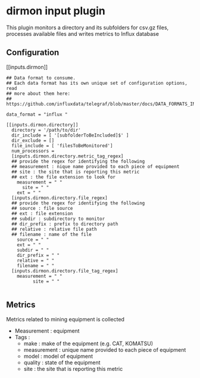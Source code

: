 # dirmon input plugin
This plugin monitors a directory and its subfolders for csv.gz files, processes available files and writes metrics to Influx database

## Configuration
[[inputs.dirmon]]
  ```
  ## Data format to consume.
  ## Each data format has its own unique set of configuration options, read
  ## more about them here:
  ## https://github.com/influxdata/telegraf/blob/master/docs/DATA_FORMATS_INPUT.md
  
  data_format = "influx "
  
  [[inputs.dirmon.directory]]
    directory = '/path/to/dir'
    dir_include = [ '[subfolderToBeIncluded]$' ]    
    dir_exclude = [] 
    file_include = [ 'filesToBeMonitored']
    num_processors = 
    [inputs.dirmon.directory.metric_tag_regex]
    ## provide the regex for identifying the following
    ## measurement : nique name provided to each piece of equipment
    ## site : the site that is reporting this metric
    ## ext : the file extension to look for
      measurement = " "
	    site = " "
      ext = " "
  	[inputs.dirmon.directory.file_regex]
    ## provide the regex for identifying the following
    ## source : file source
    ## ext : file extension 
    ## subdir : subdirectory to monitor
    ## dir_prefix : prefix to directory path
    ## relative : relative file path
    ## filename : name of the file
      source = " "
      ext = " "
      subdir = " "
      dir_prefix = " "
      relative = " "
      filename = " "
    [inputs.dirmon.directory.file_tag_regex]
      measurement = " "
			site = " "
        
  ```  

  ## Metrics
  Metrics related to mining equipment is collected

  * Measurement : equipment
  * Tags : 
    * make : make of the equipment (e.g. CAT, KOMATSU)
    * measurement : unique name provided to each piece of equipment
    * model : model of equipment 
    * quality : state of the equipment 
    * site : the site that is reporting this metric
